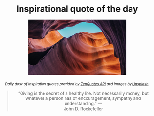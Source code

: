 
<div align="center">

# Inspirational quote of the day

<img src="./data/photo.jpeg" alt="Beautiful nature photo" width="320" height="180">

<sub><i>Daily dose of inspiration quotes provided by [ZenQuotes API](https://zenquotes.io/) and images by [Unsplash](https://unsplash.com/).</i></sub>


<blockquote>&ldquo;Giving is the secret of a healthy life. Not necessarily money, but whatever a person has of encouragement, sympathy and understanding.&rdquo; &mdash; <footer>John D. Rockefeller</footer></blockquote>

</div>
